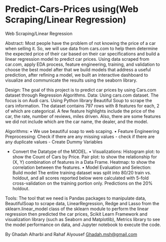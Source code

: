 # Predict-Cars-Prices using(Web Scraping/Linear Regression)

Web Scraping/Linear Regression

Abstract:
Most people have the problem of not knowing the price of a car when selling it. So, we will use data from
cars.com to help them determine the expected price of their car based on their car specifications and build
a linear regression model to predict car prices.
Using data scraped from car.com, apply EDA process, feature engineering, training, and validation to
choose the best model after that we build models that address a useful prediction, after refining a model,
we built an interactive dashboard to visualize and communicate the results using the seaborn library.


Design:
The goal of this project is to predict car prices by using Cars.com dataset through Regression Algorithms.
Data:
Using cars.com dataset. The focus is on Audi cars. Using Python library Beautiful Soup to scrape the cars
information.
The dataset contains 797 rows with 8 features for each, 2 of which are categorical.
A few feature highlights include the price of the car, the rate, number of reviews, miles driven. Also,
there are some features we did not include which are the car name, the dealer, and the model.


Algorithms:
• We use beautiful soap to web scaping.
• Feature Engineering Preprocessing:
Check if there are any missing values - check if there are any duplicate values - Create Dummy Variables
- Convert the Datatype of the MODEL.
• Visualizations:
Histogram plot: to show the Count of Cars by Price.
Pair plot: to show the relationship for (X, Y) combination of features in a Data Frame.
Heatmap: to show the correlation between the features.
• Model Evaluation and Selection:
Build model The entire training dataset was split into 80/20 train vs. holdout, and all scores reported
below were calculated with 5-fold cross-validation on the training portion only. Predictions on the 20%
holdout.


Tools:
The tool that we need is Pandas packages to manipulate data, BeautifulSoap to scrape data,
LinearRegression, Redge and Lasso from the sklearn.linear_model class of the sklearn module to perform
the linear regression then predicted the car prices, Scikit Learn Framework and visualization library (such
as Seaborn and Matplotlib), Metrics library to see the model performance on data, and Jupyter notebook
to execute the code. 

By Ghadah Alharbi and Rahaf Alyousef
Ghadah.msh@gmail.com
